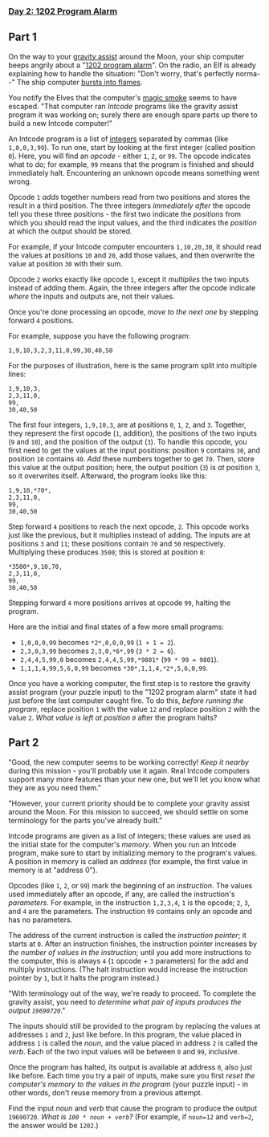 ﻿### [Day 2: 1202 Program Alarm](https://adventofcode.com/2019/day/2)

## Part 1
On the way to your [gravity assist](https://en.wikipedia.org/wiki/Gravity_assist) around the Moon, your ship computer beeps angrily about a "[1202 program alarm](https://www.hq.nasa.gov/alsj/a11/a11.landing.html#1023832)". On the radio, an Elf is already explaining how to handle the situation: "Don't worry, that's perfectly norma--" The ship computer [bursts into flames](https://en.wikipedia.org/wiki/Halt_and_Catch_Fire).

You notify the Elves that the computer's [magic smoke](https://en.wikipedia.org/wiki/Magic_smoke) seems to have escaped. "That computer ran *Intcode* programs like the gravity assist program it was working on; surely there are enough spare parts up there to build a new Intcode computer!"

An Intcode program is a list of [integers](https://en.wikipedia.org/wiki/Integer) separated by commas (like `1,0,0,3,99`).  To run one, start by looking at the first integer (called position `0`). Here, you will find an *opcode* - either `1`, `2`, or `99`. The opcode indicates what to do; for example, `99` means that the program is finished and should immediately halt. Encountering an unknown opcode means something went wrong.

Opcode `1` *adds* together numbers read from two positions and stores the result in a third position. The three integers *immediately after* the opcode tell you these three positions - the first two indicate the *positions* from which you should read the input values, and the third indicates the *position* at which the output should be stored.

For example, if your Intcode computer encounters `1,10,20,30`, it should read the values at positions `10` and `20`, add those values, and then overwrite the value at position `30` with their sum.

Opcode `2` works exactly like opcode `1`, except it *multiplies* the two inputs instead of adding them. Again, the three integers after the opcode indicate *where* the inputs and outputs are, not their values.

Once you're done processing an opcode, *move to the next one* by stepping forward `4` positions.

For example, suppose you have the following program:

```
1,9,10,3,2,3,11,0,99,30,40,50
```

For the purposes of illustration, here is the same program split into multiple lines:

```
1,9,10,3,
2,3,11,0,
99,
30,40,50
```

The first four integers, `1,9,10,3`, are at positions `0`, `1`, `2`, and `3`. Together, they represent the first opcode (`1`, addition), the positions of the two inputs (`9` and `10`), and the position of the output (`3`).  To handle this opcode, you first need to get the values at the input positions: position `9` contains `30`, and position `10` contains `40`.  *Add* these numbers together to get `70`.  Then, store this value at the output position; here, the output position (`3`) is *at* position `3`, so it overwrites itself.  Afterward, the program looks like this:

```
1,9,10,*70*,
2,3,11,0,
99,
30,40,50
```

Step forward `4` positions to reach the next opcode, `2`. This opcode works just like the previous, but it multiplies instead of adding.  The inputs are at positions `3` and `11`; these positions contain `70` and `50` respectively. Multiplying these produces `3500`; this is stored at position `0`:

```
*3500*,9,10,70,
2,3,11,0,
99,
30,40,50
```

Stepping forward `4` more positions arrives at opcode `99`, halting the program.

Here are the initial and final states of a few more small programs:


 - `1,0,0,0,99` becomes `*2*,0,0,0,99` (`1 + 1 = 2`).
 - `2,3,0,3,99` becomes `2,3,0,*6*,99` (`3 * 2 = 6`).
 - `2,4,4,5,99,0` becomes `2,4,4,5,99,*9801*` (`99 * 99 = 9801`).
 - `1,1,1,4,99,5,6,0,99` becomes `*30*,1,1,4,*2*,5,6,0,99`.

Once you have a working computer, the first step is to restore the gravity assist program (your puzzle input) to the "1202 program alarm" state it had just before the last computer caught fire. To do this, *before running the program*, replace position `1` with the value `12` and replace position `2` with the value `2`. *What value is left at position `0`* after the program halts?


## Part 2
"Good, the new computer seems to be working correctly!  *Keep it nearby* during this mission - you'll probably use it again. Real Intcode computers support many more features than your new one, but we'll let you know what they are as you need them."

"However, your current priority should be to complete your gravity assist around the Moon. For this mission to succeed, we should settle on some terminology for the parts you've already built."

Intcode programs are given as a list of integers; these values are used as the initial state for the computer's *memory*. When you run an Intcode program, make sure to start by initializing memory to the program's values. A position in memory is called an *address* (for example, the first value in memory is at "address 0").

Opcodes (like `1`, `2`, or `99`) mark the beginning of an *instruction*.  The values used immediately after an opcode, if any, are called the instruction's *parameters*.  For example, in the instruction `1,2,3,4`, `1` is the opcode; `2`, `3`, and `4` are the parameters. The instruction `99` contains only an opcode and has no parameters.

The address of the current instruction is called the *instruction pointer*; it starts at `0`.  After an instruction finishes, the instruction pointer increases by *the number of values in the instruction*; until you add more instructions to the computer, this is always `4` (`1` opcode + `3` parameters) for the add and multiply instructions. (The halt instruction would increase the instruction pointer by `1`, but it halts the program instead.)

"With terminology out of the way, we're ready to proceed. To complete the gravity assist, you need to *determine what pair of inputs produces the output `19690720`*."

The inputs should still be provided to the program by replacing the values at addresses `1` and `2`, just like before.  In this program, the value placed in address `1` is called the *noun*, and the value placed in address `2` is called the *verb*.   Each of the two input values will be between `0` and `99`, inclusive.

Once the program has halted, its output is available at address `0`, also just like before. Each time you try a pair of inputs, make sure you first *reset the computer's memory to the values in the program* (your puzzle input) - in other words, don't reuse memory from a previous attempt.

Find the input *noun* and *verb* that cause the program to produce the output `19690720`. *What is `100 * noun + verb`?* (For example, if `noun=12` and `verb=2`, the answer would be `1202`.)
